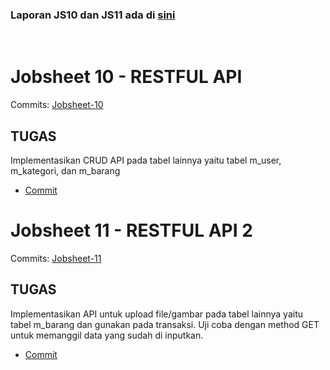 ### Laporan JS10 dan JS11 ada di [sini](https://1drv.ms/f/c/60e6043c8101a60a/EqL_CGeINmZNj3vWWNmJvoMB4nby17qHOW8uTixmDTTCDQ?e=WwXetD)

<br>

# Jobsheet 10 - RESTFUL API 
Commits: [Jobsheet-10](https://github.com/search?q=repo%3ARaruu%2FPolinema.Task+weblnjt%2FJS10&type=commits)
## TUGAS  
Implementasikan CRUD API pada tabel lainnya yaitu tabel m_user, m_kategori, dan 
m_barang 
* [Commit](https://github.com/Raruu/Polinema.Task/commit/9579fe78a5685b6a15125d1518c80c10517ba47b)

# Jobsheet 11 - RESTFUL API 2
Commits: [Jobsheet-11](https://github.com/search?q=repo%3ARaruu%2FPolinema.Task+weblnjt%2FJS11&type=commits)
## TUGAS 
Implementasikan API untuk upload file/gambar pada tabel lainnya yaitu tabel m_barang dan 
gunakan pada transaksi. Uji coba dengan method GET untuk memanggil data yang sudah di 
inputkan.
* [Commit](https://github.com/Raruu/Polinema.Task/commit/d02cf13dc1a5821e229e4b75d8857abfaa0f18e4)